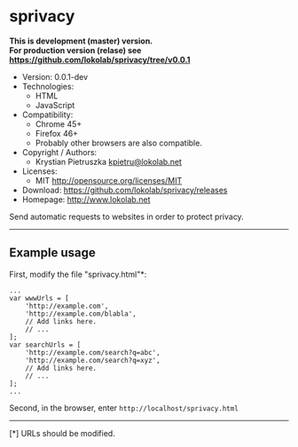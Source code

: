 sprivacy
========
**This is development (master) version.<br> For production version (relase) see
<https://github.com/lokolab/sprivacy/tree/v0.0.1>**
- Version: 0.0.1-dev
- Technologies:
  - HTML
  - JavaScript
- Compatibility:
  - Chrome 45+
  - Firefox 46+
  - Probably other browsers are also compatible.
- Copyright / Authors:
  - Krystian Pietruszka <kpietru@lokolab.net>
- Licenses:
  - MIT <http://opensource.org/licenses/MIT>
- Download: <https://github.com/lokolab/sprivacy/releases>
- Homepage: <http://www.lokolab.net>

Send automatic requests to websites in order to protect privacy.
________________________________________________________________

Example usage
-------------

First, modify the file "sprivacy.html"*:

    ...
    var wwwUrls = [
        'http://example.com',
        'http://example.com/blabla',
        // Add links here.
        // ...
    ];
    var searchUrls = [
        'http://example.com/search?q=abc',
        'http://example.com/search?q=xyz',
        // Add links here.
        // ...
    ];
    ...

Second, in the browser, enter `http://localhost/sprivacy.html`

____________________________
[*] URLs should be modified.



